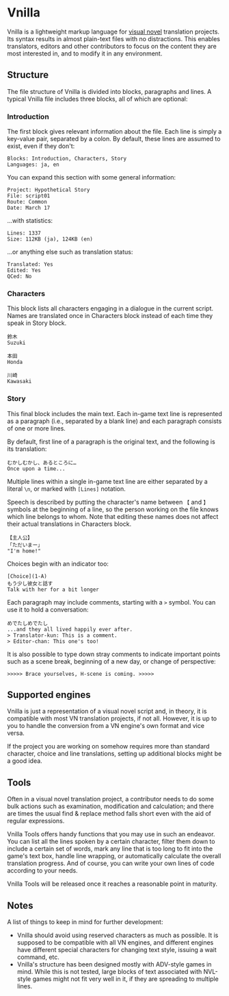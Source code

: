 # Vnilla #

Vnilla is a lightweight markup language for [visual novel](http://en.wikipedia.org/wiki/Visual_novel) translation projects. Its syntax results in almost plain-text files with no distractions. This enables translators, editors and other contributors to focus on the content they are most interested in, and to modify it in any environment.

## Structure ##

The file structure of Vnilla is divided into blocks, paragraphs and lines. A typical Vnilla file includes three blocks, all of which are optional:

### Introduction ###

The first block gives relevant information about the file. Each line is simply a key-value pair, separated by a colon. By default, these lines are assumed to exist, even if they don't:

    Blocks: Introduction, Characters, Story
    Languages: ja, en

You can expand this section with some general information:

    Project: Hypothetical Story
    File: script01
    Route: Common
    Date: March 17

...with statistics:

    Lines: 1337
    Size: 112KB (ja), 124KB (en)

...or anything else such as translation status:

    Translated: Yes
    Edited: Yes
    QCed: No

### Characters ###

This block lists all characters engaging in a dialogue in the current script. Names are translated once in Characters block instead of each time they speak in Story block.

    鈴木
    Suzuki
    
    本田
    Honda
    
    川崎
    Kawasaki

### Story ###

This final block includes the main text. Each in-game text line is represented as a paragraph (i.e., separated by a blank line) and each paragraph consists of one or more lines.

By default, first line of a paragraph is the original text, and the following is its translation:

    むかしむかし、あるところに…
    Once upon a time...

Multiple lines within a single in-game text line are either separated by a literal `\n`, or marked with `[Lines]` notation.

Speech is described by putting the character's name between `【` and `】` symbols at the beginning of a line, so the person working on the file knows which line belongs to whom. Note that editing these names does not affect their actual translations in Characters block.

    【主人公】
    「ただいまー」
    "I'm home!"

Choices begin with an indicator too:

    [Choice](1-A)
    もう少し彼女と話す
    Talk with her for a bit longer

Each paragraph may include comments, starting with a `>` symbol. You can use it to hold a conversation:

    めでたしめでたし
    ...and they all lived happily ever after.
    > Translator-kun: This is a comment.
    > Editor-chan: This one's too!

It is also possible to type down stray comments to indicate important points such as a scene break, beginning of a new day, or change of perspective:

    >>>>> Brace yourselves, H-scene is coming. >>>>>

## Supported engines ##

Vnilla is just a representation of a visual novel script and, in theory, it is compatible with most VN translation projects, if not all. However, it is up to you to handle the conversion from a VN engine's own format and vice versa.

If the project you are working on somehow requires more than standard character, choice and line translations, setting up additional blocks might be a good idea.

## Tools ##

Often in a visual novel translation project, a contributor needs to do some bulk actions such as examination, modification and calculation; and there are times the usual find & replace method falls short even with the aid of regular expressions.

Vnilla Tools offers handy functions that you may use in such an endeavor. You can list all the lines spoken by a certain character, filter them down to include a certain set of words, mark any line that is too long to fit into the game's text box, handle line wrapping, or automatically calculate the overall translation progress. And of course, you can write your own lines of code according to your needs.

Vnilla Tools will be released once it reaches a reasonable point in maturity.

## Notes ##

A list of things to keep in mind for further development:

- Vnilla should avoid using reserved characters as much as possible. It is supposed to be compatible with all VN engines, and different engines have different special characters for changing text style, issuing a wait command, etc.
- Vnilla's structure has been designed mostly with ADV-style games in mind. While this is not tested, large blocks of text associated with NVL-style games might not fit very well in it, if they are spreading to multiple lines.